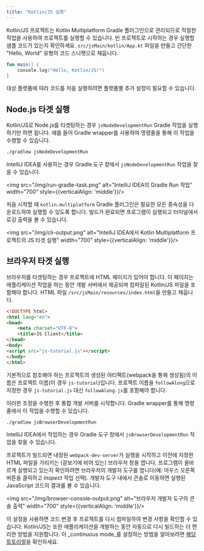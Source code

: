 ```yaml
---
title: "Kotlin/JS 실행"
---
```

Kotlin/JS 프로젝트는 Kotlin Multiplatform Gradle 플러그인으로 관리되므로 적절한 작업을 사용하여 프로젝트를 실행할 수 있습니다. 빈 프로젝트로 시작하는 경우 실행할 샘플 코드가 있는지 확인하세요. `src/jsMain/kotlin/App.kt` 파일을 만들고 간단한 "Hello, World" 유형의 코드 스니펫으로 채웁니다.

```kotlin
fun main() {
    console.log("Hello, Kotlin/JS!")
}
```

대상 플랫폼에 따라 코드를 처음 실행하려면 플랫폼별 추가 설정이 필요할 수 있습니다.

## Node.js 타겟 실행

Kotlin/JS로 Node.js를 타겟팅하는 경우 `jsNodeDevelopmentRun` Gradle 작업을 실행하기만 하면 됩니다. 예를 들어 Gradle wrapper를 사용하여 명령줄을 통해 이 작업을 수행할 수 있습니다.

```bash
./gradlew jsNodeDevelopmentRun
```

IntelliJ IDEA를 사용하는 경우 Gradle 도구 창에서 `jsNodeDevelopmentRun` 작업을 찾을 수 있습니다.

<img src="/img/run-gradle-task.png" alt="IntelliJ IDEA의 Gradle Run 작업" width="700" style={{verticalAlign: 'middle'}}/>

처음 시작할 때 `kotlin.multiplatform` Gradle 플러그인은 필요한 모든 종속성을 다운로드하여 실행할 수 있도록 합니다. 빌드가 완료되면 프로그램이 실행되고 터미널에서 로깅 출력을 볼 수 있습니다.

<img src="/img/cli-output.png" alt="IntelliJ IDEA에서 Kotlin Multiplatform 프로젝트의 JS 타겟 실행" width="700" style={{verticalAlign: 'middle'}}/>

## 브라우저 타겟 실행

브라우저를 타겟팅하는 경우 프로젝트에 HTML 페이지가 있어야 합니다. 이 페이지는 애플리케이션 작업을 하는 동안 개발 서버에서 제공되며 컴파일된 Kotlin/JS 파일을 포함해야 합니다. HTML 파일 `/src/jsMain/resources/index.html`을 만들고 채웁니다.

```html
<!DOCTYPE html>
<html lang="en">
<head>
    <meta charset="UTF-8">
    <title>JS Client</title>
</head>
<body>
<script src="js-tutorial.js"></script>
</body>
</html>
```

기본적으로 참조해야 하는 프로젝트의 생성된 아티팩트(webpack을 통해 생성됨)의 이름은 프로젝트 이름(이 경우 `js-tutorial`)입니다. 프로젝트 이름을 `followAlong`으로 지정한 경우 `js-tutorial.js` 대신 `followAlong.js`를 포함해야 합니다.

이러한 조정을 수행한 후 통합 개발 서버를 시작합니다. Gradle wrapper를 통해 명령줄에서 이 작업을 수행할 수 있습니다.

```bash
./gradlew jsBrowserDevelopmentRun
```

IntelliJ IDEA에서 작업하는 경우 Gradle 도구 창에서 `jsBrowserDevelopmentRun` 작업을 찾을 수 있습니다.

프로젝트가 빌드되면 내장된 `webpack-dev-server`가 실행을 시작하고 이전에 지정한 HTML 파일을 가리키는 (겉보기에 비어 있는) 브라우저 창을 엽니다. 프로그램이 올바르게 실행되고 있는지 확인하려면 브라우저의 개발자 도구를 엽니다(예: 마우스 오른쪽 버튼을 클릭하고 _Inspect_ 작업 선택). 개발자 도구 내에서 콘솔로 이동하면 실행된 JavaScript 코드의 결과를 볼 수 있습니다.

<img src="/img/browser-console-output.png" alt="브라우저 개발자 도구의 콘솔 출력" width="700" style={{verticalAlign: 'middle'}}/>

이 설정을 사용하면 코드 변경 후 프로젝트를 다시 컴파일하여 변경 사항을 확인할 수 있습니다. Kotlin/JS는 또한 애플리케이션을 개발하는 동안 자동으로 다시 빌드하는 더 편리한 방법을 지원합니다. 이 _continuous mode_를 설정하는 방법을 알아보려면 [해당 튜토리얼](dev-server-continuous-compilation)을 확인하세요.